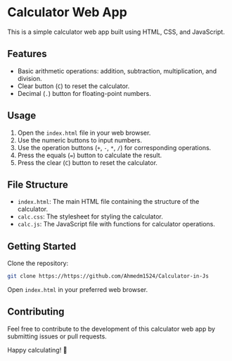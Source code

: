# Calculator Web App

This is a simple calculator web app built using HTML, CSS, and JavaScript.

## Features

- Basic arithmetic operations: addition, subtraction, multiplication, and division.
- Clear button (`C`) to reset the calculator.
- Decimal (`.`) button for floating-point numbers.

## Usage

1. Open the `index.html` file in your web browser.
2. Use the numeric buttons to input numbers.
3. Use the operation buttons (`+`, `-`, `*`, `/`) for corresponding operations.
4. Press the equals (`=`) button to calculate the result.
5. Press the clear (`C`) button to reset the calculator.

## File Structure

- `index.html`: The main HTML file containing the structure of the calculator.
- `calc.css`: The stylesheet for styling the calculator.
- `calc.js`: The JavaScript file with functions for calculator operations.

## Getting Started

Clone the repository:

```bash
git clone https://https://github.com/Ahmedm1524/Calculator-in-Js
```

Open `index.html` in your preferred web browser.

## Contributing

Feel free to contribute to the development of this calculator web app by submitting issues or pull requests.

Happy calculating! 🧮